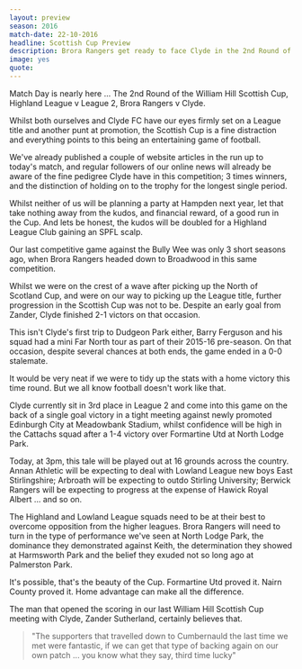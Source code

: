 ```yaml
---
layout: preview
season: 2016
match-date: 22-10-2016
headline: Scottish Cup Preview
description: Brora Rangers get ready to face Clyde in the 2nd Round of the William Hill Scottish Cup on Saturday
image: yes
quote:
---
```

Match Day is nearly here ... The 2nd Round of the William Hill Scottish Cup, Highland League v League 2, Brora Rangers v Clyde.

Whilst both ourselves and Clyde FC have our eyes firmly set on a League title and another punt at promotion, the Scottish Cup is a fine distraction and everything points to this being an entertaining game of football.

We've already published a couple of website articles in the run up to today's match, and regular followers of our online news will already be aware of the fine pedigree Clyde have in this competition; 3 times winners, and the distinction of holding on to the trophy for the longest single period.

Whilst neither of us will be planning a party at Hampden next year, let that take nothing away from the kudos, and financial reward, of a good run in the Cup. And lets be honest, the kudos will be doubled for a Highland League Club gaining an SPFL scalp.

Our last competitive game against the Bully Wee was only 3 short seasons ago, when Brora Rangers headed down to Broadwood in this same competition.

Whilst we were on the crest of a wave after picking up the North of Scotland Cup, and were on our way to picking up the League title, further progression in the Scottish Cup was not to be. Despite an early goal from Zander, Clyde finished 2-1 victors on that occasion.

This isn't Clyde's first trip to Dudgeon Park either, Barry Ferguson and his squad had a mini Far North tour as part of their 2015-16 pre-season. On that occasion, despite several chances at both ends, the game ended in a 0-0 stalemate.

It would be very neat if we were to tidy up the stats with a home victory this time round. But we all know football doesn't work like that.

Clyde currently sit in 3rd place in League 2 and come into this game on the back of a single goal victory in a tight meeting against newly promoted Edinburgh City at Meadowbank Stadium, whilst confidence will be high in the Cattachs squad after a 1-4 victory over Formartine Utd at North Lodge Park.

Today, at 3pm, this tale will be played out at 16 grounds across the country. Annan Athletic will be expecting to deal with Lowland League new boys East Stirlingshire; Arbroath will be expecting to outdo Stirling University; Berwick Rangers will be expecting to progress at the expense of Hawick Royal Albert ... and so on. 

The Highland and Lowland League squads need to be at their best to overcome opposition from the higher leagues. Brora Rangers will need to turn in the type of performance we've seen at North Lodge Park, the dominance they demonstrated against Keith, the determination they showed at Harmsworth Park and the belief they exuded not so long ago at Palmerston Park.

It's possible, that's the beauty of the Cup. Formartine Utd proved it. Nairn County proved it. Home advantage can make all the difference.

The man that opened the scoring in our last William Hill Scottish Cup meeting with Clyde, Zander Sutherland, certainly believes that.

>"The supporters that travelled down to Cumbernauld the last time we met were fantastic, if we can get that type of backing again on our own patch ... you know what they say, third time lucky"